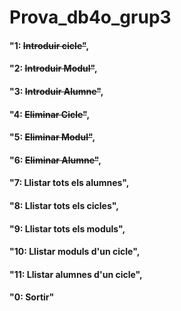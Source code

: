# Prova_db4o_grup3

#### "1: ~~Introduir cicle"~~,
#### "2: ~~Introduir Modul"~~,
#### "3: ~~Introduir Alumne"~~,
#### "4: ~~Eliminar Cicle"~~,
#### "5: ~~Eliminar Modul"~~,
#### "6: ~~Eliminar Alumne"~~,
#### "7: Llistar tots els alumnes",
#### "8: Llistar tots els cicles",
#### "9: Llistar tots els moduls",
#### "10: Llistar moduls d'un cicle",
#### "11: Llistar alumnes d'un cicle",
#### "0: Sortir"
